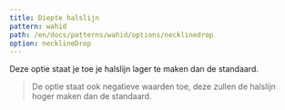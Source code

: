 ```yaml
---
title: Diepte halslijn
pattern: wahid
path: /en/docs/patterns/wahid/options/necklinedrop
option: necklineDrop
---
```


Deze optie staat je toe je halslijn lager te maken dan de standaard.

> De optie staat ook negatieve waarden toe, deze zullen de halslijn hoger maken dan de standaard.